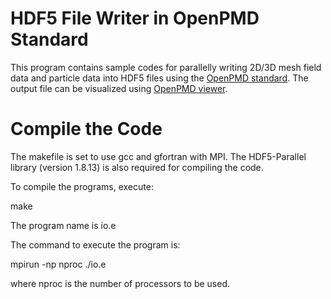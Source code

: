 # HDF5 File Writer in OpenPMD Standard 
This program contains sample codes for parallelly writing 2D/3D mesh field data and particle data into HDF5 files using the [OpenPMD standard](https://github.com/openPMD/openPMD-standard). The output file can be visualized using [OpenPMD viewer](https://github.com/openPMD/openPMD-viewer).

# Compile the Code

The makefile is set to use gcc and gfortran with MPI. The HDF5-Parallel library (version 1.8.13) is also required for compiling the code. 

To compile the programs, execute:

make

The program name is io.e

The command to execute the program is:

mpirun -np nproc ./io.e

where nproc is the number of processors to be used.
